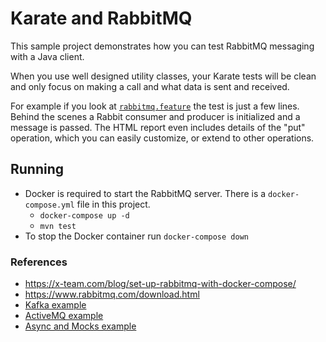 # Karate and RabbitMQ

This sample project demonstrates how you can test RabbitMQ messaging with a Java client.

When you use well designed utility classes, your Karate tests will be clean and only focus on making a call and what data is sent and received.

For example if you look at [`rabbitmq.feature`](src/test/java/karate/rabbitmq.feature) the test is just a few lines. Behind the scenes a Rabbit consumer and producer is initialized and a message is passed. The HTML report even includes details of the "put" operation, which you can easily customize, or extend to other operations.

## Running

* Docker is required to start the RabbitMQ server. There is a `docker-compose.yml` file in this project.
  * `docker-compose up -d`
  * `mvn test`
* To stop the Docker container run `docker-compose down`

### References
* https://x-team.com/blog/set-up-rabbitmq-with-docker-compose/
* https://www.rabbitmq.com/download.html
* [Kafka example](../kafka/README.md)
* [ActiveMQ example](https://github.com/karatelabs/karate/tree/master/karate-netty#consumer-provider-example)
* [Async and Mocks example](https://twitter.com/getkarate/status/1417023536082812935)

